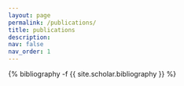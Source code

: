 ```yaml
---
layout: page
permalink: /publications/
title: publications
description: 
nav: false
nav_order: 1
---
```

<!-- _pages/publications.md -->
<div class="publications">

{% bibliography -f {{ site.scholar.bibliography }} %}

</div>

